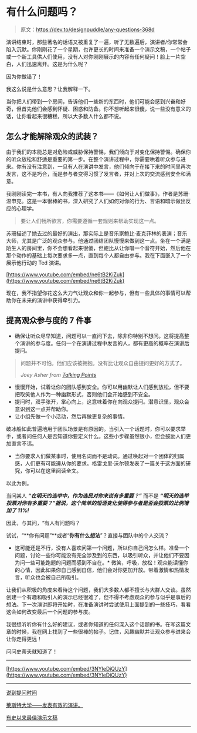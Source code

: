 # 有什么问题吗？

> 原文：<https://dev.to/designpuddle/any-questions-368d>

演讲结束时，那些著名的话语又被重复了一遍，听了无数遍后，演讲者/你常常会陷入沉默。你刚刚花了一个星期，也许更长的时间来准备一个演示文稿，一个帖子或一个新工具供人们使用，没有人对你刚刚展示的内容有任何疑问！脸上一片空白，人们迅速离开。这是为什么呢？

因为你做错了！

我这么说是什么意思？让我解释一下。

当你把人们带到一个房间，告诉他们一些新的东西时，他们可能会感到兴奋和好奇，但首先他们会感到怀疑、困惑和防备。你不想听起来很傻，说一些没有意义的话，让你看起来很糟糕，所以大多数人什么都不说。

## 怎么才能解除观众的武装？

由于我们的本能总是对危险或威胁保持警惕，我们倾向于对变化保持警惕。确保你的听众放松和舒适是重要的第一步。在整个演讲过程中，你需要哄着听众参与进来。你有没有注意到，一旦有人在演讲中发言，他们倾向于在接下来的时间里再次发言，这不是巧合，而是参与者变得习惯了发言者，并对上次的交流感到安全和满意。

我刚刚读完一本书，有人向我推荐了这本书——《如何让人们做事》，作者是苏珊·温申克。这是一本很棒的书，深入研究了人们如何对你的行为、言语和暗示做出反应的心理学。

> 要让人们畅所欲言，你需要遵循一套规则来帮助实现这一点。

苏珊描述了她去过的最好的演出，那实际上是音乐家鲍比·麦克菲林的表演；音乐大师，尤其是广泛的观众参与。他通过团结团队慢慢来做到这一点。坐在一个满是陌生人的房间里，你不会想看起来很傻，但鲍比从让你唱一个音符开始，然后他在那个动作的基础上每次要求多一点，直到每个人都自由参与。我在下面嵌入了一个展示他行动的 Ted 演讲。

[https://www.youtube.com/embed/ne6tB2KiZuk](https://www.youtube.com/embed/ne6tB2KiZuk)

现在，我不指望你花这么大力气让观众和你一起参与，但有一些具体的事情可以帮助你在未来的演讲中获得牵引力。

## 提高观众参与度的 7 件事

*   确保让听众尽早知道，问题可以一直问下去，除非你特别不想问。这将提高整个演讲的参与度。任何一个在演讲过程中发言的人，都有更高的概率在演讲后提问。

> 问题并不可怕。他们应该被拥抱。没有比让观众自由提问更好的方式了。
> 
>  <cite>Joey Asher from [Talking Points](http://speechworks.net/wordpress/?p=588)</cite>

*   慢慢开始，试着让你的团队感到安全。你可以用幽默让人们感到放松，但不要把取笑他人作为一种幽默形式，否则他们会开始感到不安全。
*   提问时，双手张开，掌心向上，这意味着你在向观众提问。潜意识里，观众会意识到这一点并帮助你。
*   让小组先做一个小活动，然后再做更复杂的事情。

破冰船如此普遍地用于团队场景是有原因的。当引入一个话题时，你可以要求举手，或者问任何人是否知道你要定义什么。这些小步骤虽然很小，但会鼓励人们更加直言不讳。

*   当你要求人们做某事时，使用名词而不是动词。通过唤起对一个团体的归属感，人们更有可能遵从你的要求。格雷戈里·沃尔顿发表了一篇关于这方面的研究，你可以在这里阅读全文。

以此为例。

当问某人 ***“在明天的选举中，作为选民对你来说有多重要？”*** 而不是 ***“明天的选举投票对你有多重要？”据说，这个简单的短语变化使得参与者是否会投票的比例增加了 11%!***

因此，与其问，“有人有问题吗？

试试，“**你有问题”**或者“**你有什么想法**”？直接与团队中的个人交流？

*   这可能还是不行，没有人喜欢问第一个问题，所以你自己问怎么样。准备一个问题，讨论一些你可能没有完全涉及到的东西，以吸引听众，并让他们不要因为问一些可能跑题的问题而感到不自在。*   微笑，呼吸，放松！观众能读懂你的心情，因此如果你自己感到自信，他们会对你更加开放。带着激情和热情发言，听众也会被自己所吸引。

让我们从积极的角度来看待这个问题，我们大多数人都不擅长与大群人交谈。虽然创建一个有趣和吸引人的演示已经很难了，但不得不考虑观众的参与似乎是事后的想法。下一次演讲即将开始时，在准备演讲时尝试使用上面提到的一些技巧，看看这会如何改变最后一个问题的参与度。

我很想听听你有什么好的建议，或者你知道的任何深入这个话题的书。在写这篇文章的时候，我在网上找到了一些很棒的帖子。记住，风趣幽默并让观众参与进来会让你走得更远！

问问史蒂夫就知道了！

* * *

[https://www.youtube.com/embed/3NYleDiQUzY](https://www.youtube.com/embed/3NYleDiQUzY)

* * *

[说到提问时间](https://speakingaboutpresenting.com/audience/presentation-question-time/)

[莱斯特大学——发表有效的演讲。](https://www2.le.ac.uk/offices/ld/resources/presentations/delivering-presentation)

[有史以来最佳演示文稿](https://medium.com/trailhead/the-best-presentation-ever-4709060aa8b9)

* * *